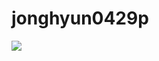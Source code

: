 # jonghyun0429p
<a href="https://velog.io/@jonghyun0429p/posts" target="_blank"><img src="https://img.shields.io/badge/Velog-20C997?style=flat-square&logo=Velog&logoColor=white"/></a>
